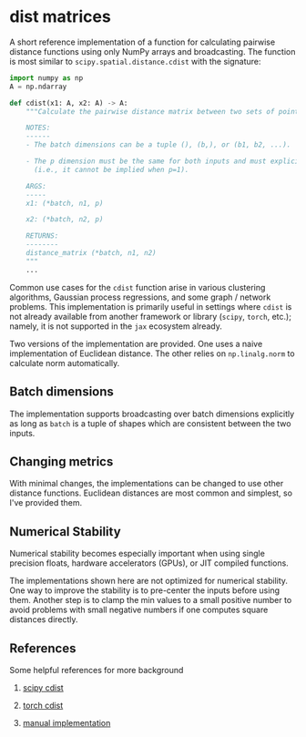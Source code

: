 # dist matrices

A short reference implementation of a function for calculating pairwise distance
functions using only NumPy arrays and broadcasting. The function is most similar
to `scipy.spatial.distance.cdist` with the signature:

```python
import numpy as np
A = np.ndarray

def cdist(x1: A, x2: A) -> A:
    """Calculate the pairwise distance matrix between two sets of points.

    NOTES:
    ------
    - The batch dimensions can be a tuple (), (b,), or (b1, b2, ...).

    - The p dimension must be the same for both inputs and must explicitly exist
      (i.e., it cannot be implied when p=1).

    ARGS:
    -----
    x1: (*batch, n1, p)

    x2: (*batch, n2, p)

    RETURNS:
    --------
    distance_matrix (*batch, n1, n2)
    """
    ...
```

Common use cases for the `cdist` function arise in various clustering
algorithms, Gaussian process regressions, and some graph / network problems.
This implementation is primarily useful in settings where `cdist` is not already
available from another framework or library (`scipy`, `torch`, etc.); namely, it
is not supported in the `jax` ecosystem already.

Two versions of the implementation are provided. One uses a naive implementation
of Euclidean distance. The other relies on `np.linalg.norm` to calculate norm
automatically.

## Batch dimensions

The implementation supports broadcasting over batch dimensions explicitly as
long as `batch` is a tuple of shapes which are consistent between the two
inputs.

## Changing metrics

With minimal changes, the implementations can be changed to use other distance
functions. Euclidean distances are most common and simplest, so I've provided
them.

## Numerical Stability

Numerical stability becomes especially important when using single precision
floats, hardware accelerators (GPUs), or JIT compiled functions.

The implementations shown here are not optimized for numerical stability. One
way to improve the stability is to pre-center the inputs before using them.
Another step is to clamp the min values to a small positive number to avoid
problems with small negative numbers if one computes square distances directly.

## References

Some helpful references for more background

1. [scipy cdist](https://docs.scipy.org/doc/scipy/reference/generated/scipy.spatial.distance.cdist.html)

2. [torch cdist](https://pytorch.org/docs/stable/generated/torch.cdist.html)

3. [manual implementation](https://discuss.pytorch.org/t/efficient-distance-matrix-computation/9065)

